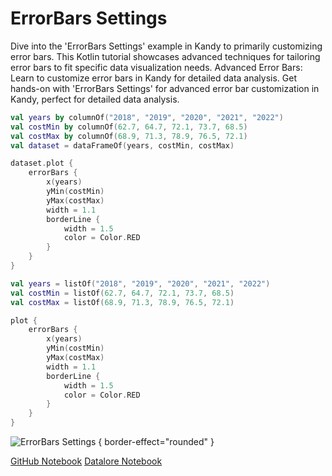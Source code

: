 # ErrorBars Settings

<web-summary>
Dive into the 'ErrorBars Settings' example in Kandy to primarily customizing error bars.
This Kotlin tutorial showcases advanced techniques for tailoring error bars to fit specific data visualization needs.
</web-summary>

<card-summary>
Advanced Error Bars: Learn to customize error bars in Kandy for detailed data analysis.
</card-summary>

<link-summary>
Get hands-on with 'ErrorBars Settings' for advanced error bar customization in Kandy, perfect for detailed data analysis.
</link-summary>


<!---IMPORT org.jetbrains.kotlinx.kandy.letsplot.samples.ErrorBars-->

<!---FUN error_bars_settings-->
<tabs>
<tab title="Dataframe">

```kotlin
val years by columnOf("2018", "2019", "2020", "2021", "2022")
val costMin by columnOf(62.7, 64.7, 72.1, 73.7, 68.5)
val costMax by columnOf(68.9, 71.3, 78.9, 76.5, 72.1)
val dataset = dataFrameOf(years, costMin, costMax)

dataset.plot {
    errorBars {
        x(years)
        yMin(costMin)
        yMax(costMax)
        width = 1.1
        borderLine {
            width = 1.5
            color = Color.RED
        }
    }
}
```

</tab>
<tab title="Collections">

```kotlin
val years = listOf("2018", "2019", "2020", "2021", "2022")
val costMin = listOf(62.7, 64.7, 72.1, 73.7, 68.5)
val costMax = listOf(68.9, 71.3, 78.9, 76.5, 72.1)

plot {
    errorBars {
        x(years)
        yMin(costMin)
        yMax(costMax)
        width = 1.1
        borderLine {
            width = 1.5
            color = Color.RED
        }
    }
}
```

</tab></tabs>
<!---END-->

![ErrorBars Settings](error_bars_settings.svg) { border-effect="rounded" }

<seealso style="cards">
       <category ref="example-ktnb">
           <a href="https://github.com/Kotlin/kandy/blob/main/examples/notebooks/lets-plot/samples/errorBars/error_bars_settings.ipynb" summary="View the notebook on our GitHub repository">GitHub Notebook</a>
           <a href="https://datalore.jetbrains.com/report/static/KQKedA4jDrKu63O53gEN0z/59BCHpmOxTUOAbtR5dy6B5" summary="Experiment with this example on Datalore">Datalore Notebook</a>
       </category>
</seealso>
